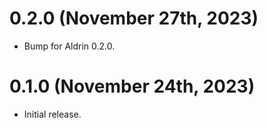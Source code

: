 # 0.2.0 (November 27th, 2023)

- Bump for Aldrin 0.2.0.


# 0.1.0 (November 24th, 2023)

- Initial release.
